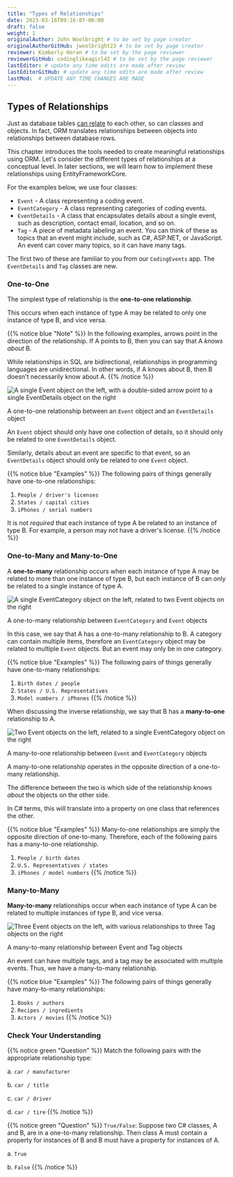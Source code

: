 ```yaml
---
title: "Types of Relationships"
date: 2023-03-16T09:16:07-06:00
draft: false
weight: 1
originalAuthor: John Woolbright # to be set by page creator
originalAuthorGitHub: jwoolbright23 # to be set by page creator
reviewer: Kimberly Horan # to be set by the page reviewer
reviewerGitHub: codinglikeagirl42 # to be set by the page reviewer
lastEditor: # update any time edits are made after review
lastEditorGitHub: # update any time edits are made after review
lastMod:  # UPDATE ANY TIME CHANGES ARE MADE
---
```


## Types of Relationships


Just as database tables [can relate](https://education.launchcode.org/SQL/chapters/mysql-part-2/relationships.html#relating-data) to each other, so can classes and objects. In fact, ORM translates relationships between objects into relationships between database rows.

This chapter introduces the tools needed to create meaningful relationships using ORM. Let's consider the different types of relationships at a conceptual level. In later sections, we will learn how to implement these relationships using EntityFrameworkCore.

For the examples below, we use four classes:

- `Event` - A class representing a coding event.
- `EventCategory` - A class representing categories of coding events.
- `EventDetails` - A class that encapsulates details about a single event, such as description, contact email, location, and so on.
- `Tag` - A piece of metadata labeling an event. You can think of these as topics that an event might include, such as C#, ASP.NET, or JavaScript. An event can cover many topics, so it can have many tags.

The first two of these are familiar to you from our ``CodingEvents`` app. The ``EventDetails`` and ``Tag`` classes are new.

### One-to-One

The simplest type of relationship is the **one-to-one relationship**. 

This occurs when each instance of type A may be related to only one instance of type B, and vice versa.

{{% notice blue "Note" %}}
In the following examples, arrows point in the direction of the relationship. If A points to B, then you can say that A *knows about* B.

While relationships in SQL are bidirectional, relationships in programming languages are unidirectional. In other words, if A knows about B, then B doesn't necessarily know about A.
{{% /notice %}}

![A single Event object on the left, with a double-sided arrow point to a single EventDetails object on the right](pictures/one-to-one.png?classes=border)

A one-to-one relationship between an ``Event`` object and an ``EventDetails`` object

An ``Event`` object should only have one collection of details, so it should only be related to one ``EventDetails`` object. 

Similarly, details about an event are specific to that event, so an ``EventDetails`` object should only be related to one ``Event`` object.

{{% notice blue "Examples"  %}}
The following pairs of things generally have one-to-one relationships:

1. `People / driver's licenses`
1. `States / capital cities`
1. `iPhones / serial numbers`

It is not *required* that each instance of type A be related to an instance of type B. For example, a person may not have a driver's license.
{{% /notice %}}

### One-to-Many and Many-to-One

A **one-to-many** relationship occurs when each instance of type A may be related to more than one instance of type B, but each instance of B can only be related to a single instance of type A.

![A single EventCategory object on the left, related to two Event objects on the right](pictures/one-to-many.png?classes=border)

A one-to-many relationship between `EventCategory` and `Event` objects

In this case, we say that A has a one-to-many relationship to B. A category can contain multiple items, therefore an `EventCategory` object may be related to multiple `Event` objects. But an event may only be in one category.

{{% notice blue "Examples" %}}
The following pairs of things generally have one-to-many relationships:

1. `Birth dates / people`
1. `States / U.S. Representatives`
1. `Model numbers / iPhones`
{{% /notice %}}

When discussing the inverse relationship, we say that B has a **many-to-one** relationship to A.

![Two Event objects on the left, related to a single EventCategory object on the right](pictures/many-to-one.png?classes=border)

A many-to-one relationship between `Event` and `EventCategory` objects

A many-to-one relationship operates in the opposite direction of a one-to-many relationship. 

The difference between the two is which side of the relationship *knows about* the objects on the other side. 

In C# terms, this will translate into a property on one class that references the other.

{{% notice blue "Examples" %}}
Many-to-one relationships are simply the opposite direction of one-to-many. Therefore, each of the following pairs has a many-to-one relationship.

1. `People / birth dates`
1. `U.S. Representatives / states`
1. `iPhones / model numbers`
{{% /notice %}}

### Many-to-Many

**Many-to-many** relationships occur when each instance of type A can be related to multiple instances of type B, and vice versa. 

![Three Event objects on the left, with various relationships to three Tag objects on the right](pictures/many-to-many.png?classes=border)

A many-to-many relationship between Event and Tag objects

An event can have multiple tags, and a tag may be associated with multiple events. Thus, we have a many-to-many relationship.

{{% notice blue "Examples" %}}
The following pairs of things generally have many-to-many relationships:

1. `Books / authors`
1. `Recipes / ingredients`
1. `Actors / movies`
{{% /notice %}}

### Check Your Understanding

{{% notice green "Question" %}}
Match the following pairs with the appropriate relationship type:

a. `car / manufacturer`

b. `car / title`

c. `car / driver`

d. `car / tire`
{{% /notice %}}

<!-- a. many-to-one, b. one-to-one, c. many-to-many, d. one-to-many --> 

{{% notice green "Question" %}}
`True/False`: Suppose two C# classes, A and B, are in a one-to-many relationship. Then class A must 
contain a property for instances of B and B must have a property for instances of A.

a. `True`

b. `False`
{{% /notice %}}

<!-- False, A one-to-many relationship may be present without B containing a property A. -->
